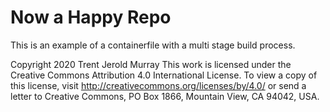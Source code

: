 # Now a Happy Repo

This is an example of a containerfile with a multi stage build process.

Copyright 2020 Trent Jerold Murray
This work is licensed under the Creative Commons Attribution 4.0 International License. To view a copy of this license, visit http://creativecommons.org/licenses/by/4.0/ or send a letter to Creative Commons, PO Box 1866, Mountain View, CA 94042, USA.
